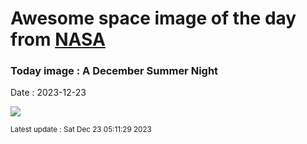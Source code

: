 
# Awesome space image of the day from [NASA](https://api.nasa.gov/)

### Today image : A December Summer Night
Date : 2023-12-23

![](https://apod.nasa.gov/apod/image/2312/DSCF6968-Enhanced-NR1024.jpg)

<small>Latest update : Sat Dec 23 05:11:29 2023</small>
        